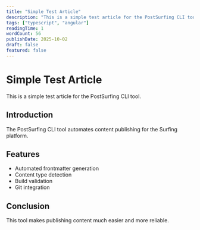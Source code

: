 ```yaml
---
title: "Simple Test Article"
description: "This is a simple test article for the PostSurfing CLI tool."
tags: ["typescript", "angular"]
readingTime: 1
wordCount: 56
publishDate: 2025-10-02
draft: false
featured: false
---
```


# Simple Test Article

This is a simple test article for the PostSurfing CLI tool.

## Introduction

The PostSurfing CLI tool automates content publishing for the Surfing platform.

## Features

- Automated frontmatter generation
- Content type detection
- Build validation
- Git integration

## Conclusion

This tool makes publishing content much easier and more reliable.
